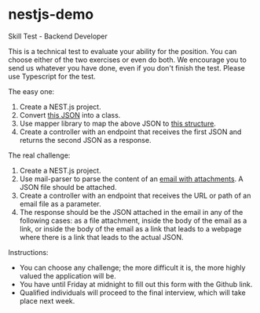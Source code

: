 # nestjs-demo
Skill Test - Backend Developer

This is a technical test to evaluate your ability for the position. You can choose either of the two exercises or even do both. We encourage you to send us whatever you have done, even if you don't finish the test. Please use Typescript for the test.  

  

The easy one:

1.  Create a NEST.js project.
2.  Convert [this JSON](https://github.com/aws/aws-lambda-go/blob/main/events/testdata/ses-sns-event.json) into a class.
3.  Use mapper library to map the above JSON to [this structure](https://pastebin.com/bNgAT6Rp).
4.  Create a controller with an endpoint that receives the first JSON and returns the second JSON as a response.  
    

The real challenge:

1.  Create a NEST.js project.
2.  Use mail-parser to parse the content of an [email with attachments](https://support.google.com/mail/answer/9261412?hl=en). A JSON file should be attached.
3.  Create a controller with an endpoint that receives the URL or path of an email file as a parameter.
4.  The response should be the JSON attached in the email in any of the following cases: as a file attachment, inside the body of the email as a link, or inside the body of the email as a link that leads to a webpage where there is a link that leads to the actual JSON.  
    

Instructions:

*   You can choose any challenge; the more difficult it is, the more highly valued the application will be.
*   You have until Friday at midnight to fill out this form with the Github link.
*   Qualified individuals will proceed to the final interview, which will take place next week.
